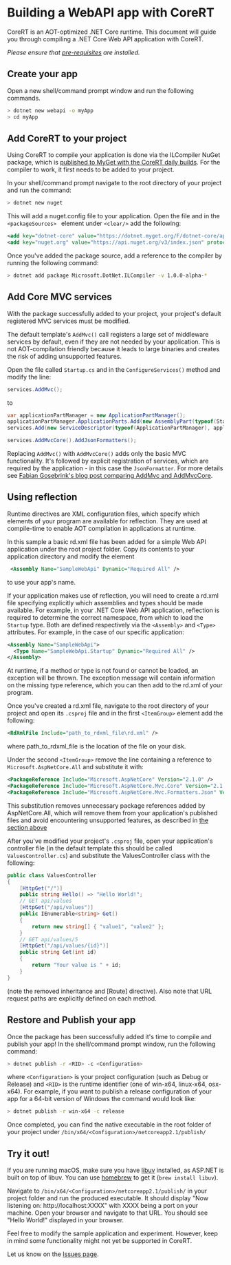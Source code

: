 # Building a WebAPI app with CoreRT

CoreRT is an AOT-optimized .NET Core runtime. This document will guide you through compiling a .NET Core Web API application with CoreRT. 

_Please ensure that [pre-requisites](../prerequisites.md) are installed._

## Create your app 
Open a new shell/command prompt window and run the following commands.
```bash
> dotnet new webapi -o myApp
> cd myApp
```

## Add CoreRT to your project
Using CoreRT to compile your application is done via the ILCompiler NuGet package, which is [published to MyGet with the CoreRT daily builds](https://dotnet.myget.org/feed/dotnet-core/package/nuget/Microsoft.DotNet.ILCompiler).
For the compiler to work, it first needs to be added to your project.

In your shell/command prompt navigate to the root directory of your project and run the command:

```bash
> dotnet new nuget 
```

This will add a nuget.config file to your application. Open the file and in the ``<packageSources> `` element under ``<clear/>`` add the following:

```xml
<add key="dotnet-core" value="https://dotnet.myget.org/F/dotnet-core/api/v3/index.json" />
<add key="nuget.org" value="https://api.nuget.org/v3/index.json" protocolVersion="3" />
```

Once you've added the package source, add a reference to the compiler by running the following command:

```bash
> dotnet add package Microsoft.DotNet.ILCompiler -v 1.0.0-alpha-* 
```

## Add Core MVC services
With the package successfully added to your project, your project's default registered MVC services must be modified.

The default template's `AddMvc()` call registers a large set of middleware services by default, even if they are not needed by your application. This is not AOT-compilation friendly because it leads to large binaries and creates the risk of adding unsupported features.

Open the file called `Startup.cs` and in the `ConfigureServices()` method and modify the line:

```csharp
services.AddMvc();
```

to

```csharp
var applicationPartManager = new ApplicationPartManager();
applicationPartManager.ApplicationParts.Add(new AssemblyPart(typeof(Startup).Assembly));
services.Add(new ServiceDescriptor(typeof(ApplicationPartManager), applicationPartManager));

services.AddMvcCore().AddJsonFormatters();
```

Replacing `AddMvc()` with `AddMvcCore()` adds only the basic MVC functionality. It's followed by explicit registration of services, which are required by the application - in this case the `JsonFormatter`. For more details see [Fabian Gosebrink's blog post comparing AddMvc and AddMvcCore](https://dzone.com/articles/the-difference-between-addmvc-and-addmvccore).

## Using reflection 
Runtime directives are XML configuration files, which specify which elements of your program are available for reflection. They are used at compile-time to enable AOT compilation in applications at runtime. 

In this sample a basic rd.xml file has been added for a simple Web API application under the root project folder. Copy its contents to your application directory and modify the element
```xml
 <Assembly Name="SampleWebApi" Dynamic="Required All" /> 
 ``` 
 to use your app's name.

If your application makes use of reflection, you will need to create a rd.xml file specifying explicitly which assemblies and types should be made available. For example, in  your .NET Core Web API application, reflection is required to determine the correct namespace, from which to load the ``Startup`` type. Both are defined respectively via the `<Assembly>` and `<Type>` attributes. For example, in the case of our specific application:

```xml 
<Assembly Name="SampleWebApi">
  <Type Name="SampleWebApi.Startup" Dynamic="Required All" />
</Assembly>
```

At runtime, if a method or type is not found or cannot be loaded, an exception will be thrown. The exception message will contain information on the missing type reference, which you can then add to the rd.xml of your program.

Once you've created a rd.xml file, navigate to the root directory of your project and open its `.csproj` file and in the first `<ItemGroup>` element add the following:

```xml
<RdXmlFile Include="path_to_rdxml_file\rd.xml" />
```

where path_to_rdxml_file is the location of the file on your disk.

Under the second `<ItemGroup>` remove the line containing a reference to `Microsoft.AspNetCore.All` and substitute it with:

```xml
<PackageReference Include="Microsoft.AspNetCore" Version="2.1.0" />
<PackageReference Include="Microsoft.AspNetCore.Mvc.Core" Version="2.1.0" />
<PackageReference Include="Microsoft.AspNetCore.Mvc.Formatters.Json" Version="2.1.0" />
```

This substitution removes unnecessary package references added by AspNetCore.All, which will remove them from your application's published files and avoid encountering unsupported features, as described in [the section above](#add-core-mvc-services)

After you've modified your project's `.csproj` file, open your application's controller file (in the default template this should be called `ValuesController.cs`) and substitute the ValuesController class with the following: 

```csharp 
public class ValuesController
{ 
    [HttpGet("/")]
    public string Hello() => "Hello World!";
    // GET api/values
    [HttpGet("/api/values")]
    public IEnumerable<string> Get()
    {
        return new string[] { "value1", "value2" };
    }
    // GET api/values/5
    [HttpGet("/api/values/{id}")]
    public string Get(int id)
    {
        return "Your value is " + id;
    }
}
```

(note the removed inheritance and [Route] directive). Also note that URL request paths are explicitly defined on each method. 


## Restore and Publish your app

Once the package has been successfully added it's time to compile and publish your app! In the shell/command prompt window, run the following command:

```bash
> dotnet publish -r <RID> -c <Configuration>
```

where `<Configuration>` is your project configuration (such as Debug or Release) and `<RID>` is the runtime identifier (one of win-x64, linux-x64, osx-x64). For example, if you want to publish a release configuration of your app for a 64-bit version of Windows the command would look like:

```bash 
> dotnet publish -r win-x64 -c release
```

Once completed, you can find the native executable in the root folder of your project under `/bin/x64/<Configuration>/netcoreapp2.1/publish/`

## Try it out!

If you are running macOS, make sure you have [libuv](https://github.com/libuv/libuv) installed, as ASP.NET is built on top of libuv. 
You can use [homebrew](https://brew.sh/) to get it (`brew install libuv`).

Navigate to `/bin/x64/<Configuration>/netcoreapp2.1/publish/` in your project folder and run the produced executable. It should display 
"Now listening on: http://localhost:XXXX" with XXXX being a port on your machine. Open your browser and navigate to that URL. You should see "Hello World!" displayed in your browser.

Feel free to modify the sample application and experiment. However, keep in mind some functionality might not yet be supported in CoreRT. 

Let us know on the [Issues page](https://github.com/dotnet/corert/issues/).
